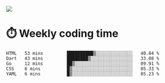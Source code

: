 
<p> <img src="https://github-readme-stats.vercel.app/api?username=cozgerest&show_icons=true&hide_border=false" /> </p>

# :stopwatch: Weekly coding time 
<!--START_SECTION:waka-->
```text
HTML   53 mins         ██████████▒░░░░░░░░░░░░░░   40.84 % 
Dart   43 mins         ████████▒░░░░░░░░░░░░░░░░   33.08 % 
Go     12 mins         ██▒░░░░░░░░░░░░░░░░░░░░░░   09.91 % 
CSS    6 mins          █▒░░░░░░░░░░░░░░░░░░░░░░░   05.33 % 
YAML   6 mins          █▒░░░░░░░░░░░░░░░░░░░░░░░   05.23 % 
```
<!--END_SECTION:waka-->

